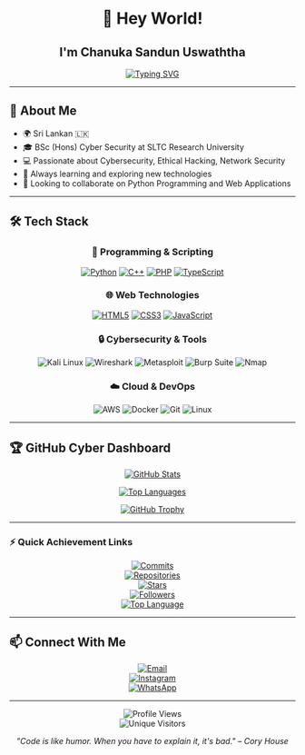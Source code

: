 <div align="center">

# 👋 Hey World!
## I'm **Chanuka Sandun Uswaththa**

[![Typing SVG](https://readme-typing-svg.herokuapp.com?font=Fira+Code&size=22&pause=1000&center=true&vCenter=true&width=600&lines=🔐+Cybersecurity+Enthusiast;🛡️+Ethical+Hacker;🌐+Open+Source+Contributor;🚀+Lifelong+Learner)](https://git.io/typing-svg)

</div>

---

## 🚀 About Me

- 🌍 Sri Lankan 🇱🇰  
- 🎓 BSc (Hons) Cyber Security at SLTC Research University  
- 💻 Passionate about Cybersecurity, Ethical Hacking, Network Security  
- 🌱 Always learning and exploring new technologies  
- 🔭 Looking to collaborate on Python Programming and Web Applications  

---

## 🛠️ Tech Stack

<div align="center">

### 🐍 Programming & Scripting
[![Python](https://img.shields.io/badge/Python-3776AB?style=for-the-badge&logo=python&logoColor=white)](https://github.com/search?q=user%3Achanuka8+language%3APython&type=repositories)
[![C++](https://img.shields.io/badge/C++-00599C?style=for-the-badge&logo=cplusplus&logoColor=white)](https://github.com/search?q=user%3Achanuka8+language%3AC%2B%2B&type=repositories)
[![PHP](https://img.shields.io/badge/PHP-777BB4?style=for-the-badge&logo=php&logoColor=white)](https://github.com/search?q=user%3Achanuka8+language%3APHP&type=repositories)
[![TypeScript](https://img.shields.io/badge/TypeScript-007ACC?style=for-the-badge&logo=typescript&logoColor=white)](https://github.com/search?q=user%3Achanuka8+language%3ATypeScript&type=repositories)

### 🌐 Web Technologies
[![HTML5](https://img.shields.io/badge/HTML5-E34F26?style=for-the-badge&logo=html5&logoColor=white)](https://github.com/search?q=user%3Achanuka8+language%3AHTML&type=repositories)
[![CSS3](https://img.shields.io/badge/CSS3-1572B6?style=for-the-badge&logo=css3&logoColor=white)](https://github.com/search?q=user%3Achanuka8+language%3ACSS&type=repositories)
[![JavaScript](https://img.shields.io/badge/JavaScript-F7DF1E?style=for-the-badge&logo=javascript&logoColor=black)](https://github.com/search?q=user%3Achanuka8+language%3AJavaScript&type=repositories)

### 🔒 Cybersecurity & Tools
![Kali Linux](https://img.shields.io/badge/Kali_Linux-557C94?style=for-the-badge&logo=kalilinux&logoColor=white)
![Wireshark](https://img.shields.io/badge/Wireshark-1679A7?style=for-the-badge&logo=wireshark&logoColor=white)
![Metasploit](https://img.shields.io/badge/Metasploit-2E77BC?style=for-the-badge&logo=metasploit&logoColor=white)
![Burp Suite](https://img.shields.io/badge/Burp_Suite-FF6F00?style=for-the-badge&logo=burpsuite&logoColor=white)
![Nmap](https://img.shields.io/badge/Nmap-00457C?style=for-the-badge&logo=nmap&logoColor=white)

### ☁️ Cloud & DevOps
![AWS](https://img.shields.io/badge/AWS-232F3E?style=for-the-badge&logo=amazonaws&logoColor=white)
![Docker](https://img.shields.io/badge/Docker-2496ED?style=for-the-badge&logo=docker&logoColor=white)
![Git](https://img.shields.io/badge/Git-F05032?style=for-the-badge&logo=git&logoColor=white)
![Linux](https://img.shields.io/badge/Linux-FCC624?style=for-the-badge&logo=linux&logoColor=black)

</div>

---

## 🏆 GitHub Cyber Dashboard

<div align="center">

[![GitHub Stats](https://github-readme-stats.vercel.app/api?username=chanuka8&show_icons=true&theme=dark&hide_border=true)](https://github.com/chanuka8)

[![Top Languages](https://github-readme-stats.vercel.app/api/top-langs/?username=chanuka8&layout=compact&theme=dark&hide_border=true)](https://github.com/chanuka8?tab=repositories)

[![GitHub Trophy](https://github-profile-trophy.vercel.app/?username=chanuka8&theme=darkhub&row=1&column=6&margin-w=10&margin-h=10)](https://github.com/chanuka8)

</div>

---

### ⚡ Quick Achievement Links

<div align="center">

[![Commits](https://img.shields.io/github/commit-activity/m/chanuka8?style=for-the-badge&logo=github&label=Commits)](https://github.com/chanuka8)  
[![Repositories](https://img.shields.io/github/repos/chanuka8?style=for-the-badge&logo=github&label=Repositories)](https://github.com/chanuka8?tab=repositories)  
[![Stars](https://img.shields.io/github/stars/chanuka8?style=for-the-badge&logo=github&label=Stars)](https://github.com/chanuka8?tab=stars)  
[![Followers](https://img.shields.io/github/followers/chanuka8?style=for-the-badge&logo=github&label=Followers)](https://github.com/chanuka8?tab=followers)  
[![Top Language](https://img.shields.io/github/languages/top/chanuka8?style=for-the-badge&logo=github&label=Top%20Language)](https://github.com/chanuka8?tab=repositories)

</div>

---

## 📫 Connect With Me

<div align="center">

[![Email](https://img.shields.io/badge/Email-D14836?style=for-the-badge&logo=gmail&logoColor=white)](mailto:chanuka12sandun@gmail.com)  
[![Instagram](https://img.shields.io/badge/Instagram-E4405F?style=for-the-badge&logo=instagram&logoColor=white)](https://www.instagram.com/chanuka__sandun/profilecard/)  
[![WhatsApp](https://img.shields.io/badge/WhatsApp-25D366?style=for-the-badge&logo=whatsapp&logoColor=white)](https://wa.me/+94702200735)

</div>

---

<div align="center">

![Profile Views](https://komarev.com/ghpvc/?username=chanuka8&color=blueviolet&style=for-the-badge)  
![Unique Visitors](https://visitor-badge.laobi.icu/badge?page_id=chanuka8&style=for-the-badge&left_color=green&right_color=blue)

*"Code is like humor. When you have to explain it, it's bad." – Cory House*

</div>
